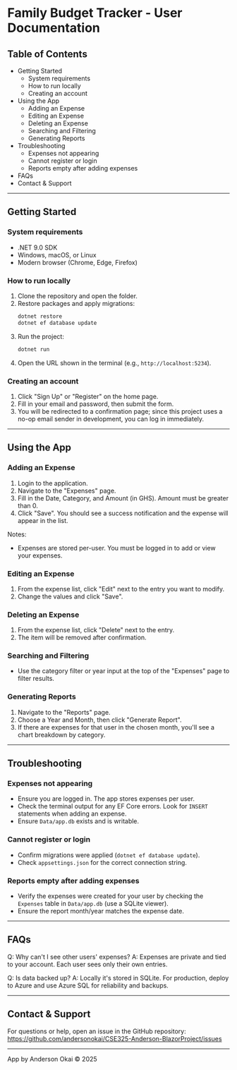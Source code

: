 # Family Budget Tracker - User Documentation

## Table of Contents
- Getting Started
  - System requirements
  - How to run locally
  - Creating an account
- Using the App
  - Adding an Expense
  - Editing an Expense
  - Deleting an Expense
  - Searching and Filtering
  - Generating Reports
- Troubleshooting
  - Expenses not appearing
  - Cannot register or login
  - Reports empty after adding expenses
- FAQs
- Contact & Support

---

## Getting Started

### System requirements
- .NET 9.0 SDK
- Windows, macOS, or Linux
- Modern browser (Chrome, Edge, Firefox)

### How to run locally
1. Clone the repository and open the folder.
2. Restore packages and apply migrations:
   ```powershell
   dotnet restore
   dotnet ef database update
   ```
3. Run the project:
   ```powershell
   dotnet run
   ```
4. Open the URL shown in the terminal (e.g., `http://localhost:5234`).

### Creating an account
1. Click "Sign Up" or "Register" on the home page.
2. Fill in your email and password, then submit the form.
3. You will be redirected to a confirmation page; since this project uses a no-op email sender in development, you can log in immediately.

---

## Using the App

### Adding an Expense
1. Login to the application.
2. Navigate to the "Expenses" page.
3. Fill in the Date, Category, and Amount (in GHS). Amount must be greater than 0.
4. Click "Save". You should see a success notification and the expense will appear in the list.

Notes:
- Expenses are stored per-user. You must be logged in to add or view your expenses.

### Editing an Expense
1. From the expense list, click "Edit" next to the entry you want to modify.
2. Change the values and click "Save".

### Deleting an Expense
1. From the expense list, click "Delete" next to the entry.
2. The item will be removed after confirmation.

### Searching and Filtering
- Use the category filter or year input at the top of the "Expenses" page to filter results.

### Generating Reports
1. Navigate to the "Reports" page.
2. Choose a Year and Month, then click "Generate Report".
3. If there are expenses for that user in the chosen month, you'll see a chart breakdown by category.

---

## Troubleshooting

### Expenses not appearing
- Ensure you are logged in. The app stores expenses per user.
- Check the terminal output for any EF Core errors. Look for `INSERT` statements when adding an expense.
- Ensure `Data/app.db` exists and is writable.

### Cannot register or login
- Confirm migrations were applied (`dotnet ef database update`).
- Check `appsettings.json` for the correct connection string.

### Reports empty after adding expenses
- Verify the expenses were created for your user by checking the `Expenses` table in `Data/app.db` (use a SQLite viewer).
- Ensure the report month/year matches the expense date.

---

## FAQs
Q: Why can't I see other users' expenses?
A: Expenses are private and tied to your account. Each user sees only their own entries.

Q: Is data backed up?
A: Locally it's stored in SQLite. For production, deploy to Azure and use Azure SQL for reliability and backups.

---

## Contact & Support
For questions or help, open an issue in the GitHub repository: https://github.com/andersonokai/CSE325-Anderson-BlazorProject/issues

---

App by Anderson Okai © 2025
